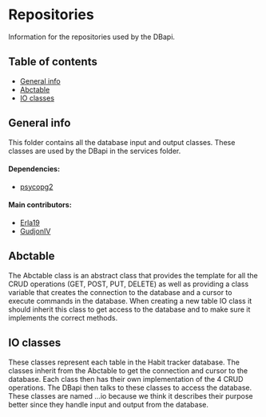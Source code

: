 # Repositories
Information for the repositories used by the DBapi. 

## Table of contents
* [General info](#general-info)
* [Abctable](#abctable)
* [IO classes](#io_classes)

## General info
This folder contains all the database input and output classes. These classes are used by the DBapi in the services folder.
#### Dependencies:
* [psycopg2](https://www.psycopg.org/) 
#### Main contributors:
* [Erla19](https://github.com/erla19)
* [GudjonIV](https://github.com/GudjonIV)

## Abctable
The Abctable class is an abstract class that provides the template for all the CRUD operations (GET, POST, PUT, DELETE) as well as providing a class variable that creates the connection to the database and a cursor to execute commands in the database. When creating a new table IO class it should inherit this class to get access to the database and to make sure it implements the correct methods.

## IO classes
These classes represent each table in the Habit tracker database. The classes inherit from the Abctable to get the connection and cursor to the database. Each class then has their own implementation of the 4 CRUD operations. The DBapi then talks to these classes to access the database. These classes are named ...io because we think it describes their purpose better since they handle input and output from the database. 